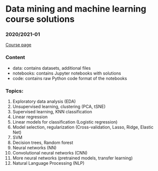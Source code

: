 # Data mining and machine learning course solutions
### 2020/2021-01 <br>

[Course page](https://csabaibio.github.io/physdm/)
<br>

### Content
- data: contains datasets, additional files
- notebooks: contains Jupyter notebooks with solutions
- code: contains raw Python code format of the notebooks

### Topics:
1. Exploratory data analysis (EDA)
2. Unsupervised learning, clustering (PCA, tSNE)
3. Supervised learning, KNN classification
4. Linear regression
5. Linear models for classification (Logistic regression)
6. Model selection, regularization (Cross-validation, Lasso, Ridge, Elastic Net)
7. SVM
8. Decision trees, Random forest
9. Neural networks (NN)
10. Convolutional neural networks (CNN)
11. More neural networks (pretrained models, transfer learning)
12. Natural Language Processing (NLP)
